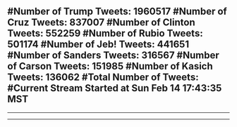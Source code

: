 #Number of Trump Tweets: 1960517
#Number of Cruz Tweets: 837007
#Number of Clinton Tweets: 552259
#Number of Rubio Tweets: 501174
#Number of Jeb! Tweets: 441651
#Number of Sanders Tweets: 316567
#Number of Carson Tweets: 151985
#Number of Kasich Tweets: 136062
#Total Number of Tweets:  
#Current Stream Started at Sun Feb 14 17:43:35 MST
---
---
---
